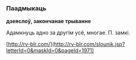 ### Паадмыкаць
**дзеяслоў, закончанае трыванне**

Адамкнуць адно за другім усё, многае. П. замкі.

<a rel="author">[http://rv-blr.com/](http://rv-blr.com/slounik.jsp?letterId=0&maskId=0&pageId=1971)</a>

